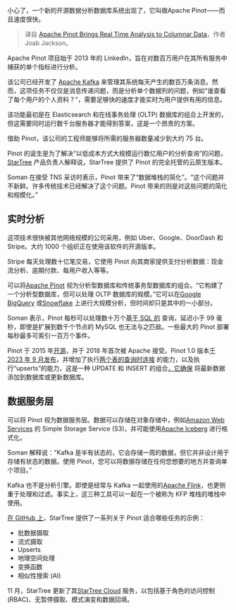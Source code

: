 
<!--
title: Apache Pinot 将实时分析带入列式数据
cover: https://cdn.thenewstack.io/media/2024/12/7e09e53c-pinot.png
-->

小心了，一个新的开源数据分析数据库系统出现了，它叫做Apache Pinot——而且速度很快。

> 译自 [Apache Pinot Brings Real Time Analysis to Columnar Data](https://thenewstack.io/apache-pinot-brings-real-time-analysis-to-columnar-data/)，作者 Joab Jackson。

Apache Pinot 项目始于 2013 年的 LinkedIn，旨在对数百万用户在其所有服务中捕获的单个指标进行分析。

该公司已经开发了 [Apache Kafka](https://thenewstack.io/why-we-use-apache-kafka-for-real-time-data-at-scale/) 来管理其系统每天产生的数百万条消息。然而，这项任务不仅仅是消息传递问题，而是分析单个数据列的问题，例如“谁查看了每个用户的个人资料？”，需要足够快的速度才能实时为用户提供有用的信息。

该功能最初是在 Elasticsearch 和在线事务处理 (OLTP) 数据库的组合上开发的，但这需要同时运行数千台服务器才能得到答案，这是一个昂贵的方案。

借助 Pinot，该公司的工程师能够将所需的服务器数量减少到大约 75 台。

Pinot 的诞生是为了解决“以低成本方式大规模运行数亿用户的分析查询”的问题，[StarTree](https://startree.ai/about) 产品负责人解释说，StarTree 提供了 Pinot 的完全托管的云原生版本。

Soman 在接受 TNS 采访时表示，Pinot 带来了“数据堆栈的简化”。“这个问题并不新鲜。许多传统技术已经解决了这个问题。Pinot 带来的则是对这些问题的简化和规模化。”

## 实时分析

这项技术很快被其他网络规模的公司采用，例如 Uber、Google、DoorDash 和 Stripe。大约 1000 个组织正在使用该软件的开源版本。

Stripe 每天处理数十亿笔交易，它使用 Pinot 向其商家提供支付分析数据：现金流分析、逾期付款、每用户收入等等。

可以将[Apache Pinot](https://pinot.apache.org/) 视为分析型数据库和传统事务型数据库的组合。“它构建了一个分析型数据库，但可以处理 OLTP 数据库的规模。”它可以在[Google BigQuery](https://thenewstack.io/bigquery-pricing-a-users-guide/) 或[Snowflake](https://thenewstack.io/snowflake-consolidates-platform-expands-ai/) 上进行大规模分析，但时间却只是其中的一小部分。

Soman 表示，Pinot 每秒可以处理数十万个[基于 SQL 的](https://thenewstack.io/how-to-write-sql-queries/) 查询，延迟小于 99 毫秒，即使是扩展到数千个节点的 MySQL 也无法与之匹敌。一些最大的 Pinot 部署每秒最多可索引一百万个事件。

Pinot 于 2015 年[开源](https://thenewstack.io/reimagining-observability-the-case-for-a-disaggregated-stack/)，并于 2018 年首次被 Apache 接受。Pinot 1.0 版本[于 2023 年 9 月发布](https://startree.ai/resources/query-time-joins-in-apache-pinot-1-0)，并增加了执行[两个表的查询时连接](https://startree.ai/resources/query-time-joins-in-apache-pinot-1-0) 的能力，以及执行“upserts”的能力，这是一种 UPDATE 和 INSERT 的组合[，它确保](https://startree.ai/resources/real-time-upserts-in-apache-pinot-and-startree-cloud) 将最新数据添加到数据库或更新数据库。

## 数据服务层

可以将 Pinot 视为数据服务层。数据可以存储在对象存储中，例如[Amazon Web Services](https://aws.amazon.com/?utm_content=inline+mention) 的 Simple Storage Service (S3)，并可能使用[Apache Iceberg](https://thenewstack.io/apache-iceberg-a-different-table-design-for-big-data/) 进行格式化。

Soman 解释说：“Kafka 是半有状态的，它会存储一周的数据，但它并非设计用于存储有状态的数据。使用 Pinot，您可以将数据存储在任何您想要的地方并查询单个项目。”

Kafka 也不是分析引擎。即使是经常与 Kafka 一起使用的[Apache Flink](https://thenewstack.io/how-apache-iceberg-and-flink-can-ease-developer-pain/)，也更侧重于处理和过滤。事实上，这三种工具可以一起在一个被称为 KFP 堆栈的堆栈中使用。

[在 GitHub 上](https://github.com/startreedata/pinot-recipes)，StarTree 提供了一系列关于 Pinot 适合哪些任务的示例：
- 批数据摄取
- 流式摄取
- Upserts
- 地理空间处理
- 变换函数
- 相似性搜索 (AI)

11 月，StarTree 更新了其[StarTree Cloud](https://startree.ai/products/startree-cloud) 服务，以包括基于角色的访问控制 (RBAC)、无暂停摄取、模式演变和数据回填。
